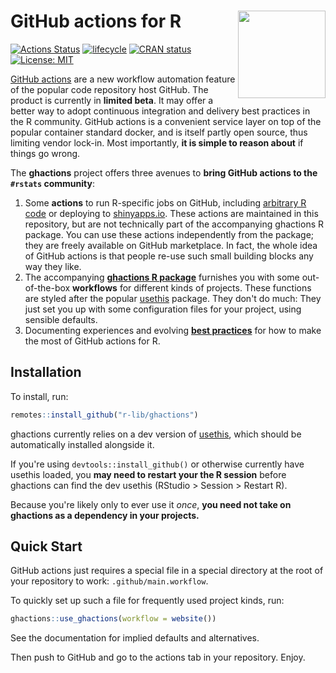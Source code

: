 # GitHub actions for R <img src="https://github.com/r-lib/ghactions/blob/master/logo.png?raw=true" align="right" height=140/>

<!-- badges: start -->
[![Actions Status](https://github.com/r-lib/ghactions/workflows/.github/workflows/main.yml/badge.svg)](https://github.com/r-lib/ghactions/actions)
[![lifecycle](https://img.shields.io/badge/lifecycle-experimental-orange.svg)](https://www.tidyverse.org/lifecycle/#experimental)
[![CRAN status](https://www.r-pkg.org/badges/version/ghactions)](https://cran.r-project.org/package=ghactions)
[![License: MIT](https://img.shields.io/github/license/r-lib/ghactions.svg?style=flat)](https://opensource.org/licenses/MIT)
<!-- badges: end -->

[GitHub actions](https://github.com/features/actions) are a new workflow automation feature of the popular code repository host GitHub.
The product is currently in **limited beta**.
It may offer a better way to adopt continuous integration and delivery best practices in the R community.
GitHub actions is a convenient service layer on top of the popular container standard docker, and is itself partly open source, thus limiting vendor lock-in.
Most importantly, **it is simple to reason about** if things go wrong.

The **ghactions** project offers three avenues to **bring GitHub actions to the `#rstats` community**:

1. Some **actions** to run R-specific jobs on GitHub, including [arbitrary R code](https://r-lib.github.io/ghactions//articles/rscript-byod.html) or deploying to [shinyapps.io](http://shinyapps.io).
  These actions are maintained in this repository, but are not technically part of the accompanying ghactions R package.
  You can use these actions independently from the package; they are freely available on GitHub marketplace.
  In fact, the whole idea of GitHub actions is that people re-use such small building blocks any way they like.
2. The accompanying [**ghactions R package**](#workflows) furnishes you with some out-of-the-box **workflows** for different kinds of projects.
  These functions are styled after the popular [usethis](http://usethis.r-lib.org) package.
  They don't do much: They just set you up with some configuration files for your project, using sensible defaults.
3. Documenting experiences and evolving [**best practices**](https://r-lib.github.io/ghactions/articles/ghactions.html) for how to make the most of GitHub actions for R.


## Installation

To install, run:

```r
remotes::install_github("r-lib/ghactions")
```

ghactions currently relies on a dev version of [usethis](http://usethis.r-lib.org), which should be automatically installed alongside it.

If you're using `devtools::install_github()` or otherwise currently have usethis loaded, you **may need to restart your the R session** before ghactions can find the dev usethis (RStudio > Session > Restart R).

Because you're likely only to ever use it *once*, **you need not take on ghactions as a dependency in your projects.**


## Quick Start

GitHub actions just requires a special file in a special directory at the root of your repository to work: `.github/main.workflow`.

To quickly set up such a file for frequently used project kinds, run:

```r
ghactions::use_ghactions(workflow = website())
```

See the documentation for implied defaults and alternatives.

Then push to GitHub and go to the actions tab in your repository.
Enjoy.

